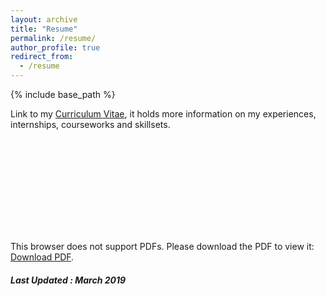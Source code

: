 ```yaml
---
layout: archive
title: "Resume"
permalink: /resume/
author_profile: true
redirect_from:
  - /resume
---
```


{% include base_path %}

Link to my [Curriculum Vitae](https://sudo-sh.github.io/files/Sudarshan_Resume.pdf), it holds more information on my experiences, internships, courseworks and skillsets.


<object data="https://sudo-sh.github.io/files/Sudarshan_Resume.pdf" type="application/pdf" width="700px" height="700px">
    <embed src="https://sudo-sh.github.io/files/Sudarshan_Resume.pdf">
        <p>This browser does not support PDFs. Please download the PDF to view it: <a href="https://sudo-sh.github.io/files/Sudarshan_Resume.pdf">Download PDF</a>.</p>
    </embed>
</object>

##### Last Updated : March 2019
<!-- Education
======
* B.S. in GitHub, GitHub University, 2012
* M.S. in Jekyll, GitHub University, 2014
* Ph.D in Version Control Theory, GitHub University, 2018 (expected)

Work experience
======
* Summer 2015: Research Assistant
  * Github University
  * Duties included: Tagging issues
  * Supervisor: Professor Git

* Fall 2015: Research Assistant
  * Github University
  * Duties included: Merging pull requests
  * Supervisor: Professor Hub
  
Skills
======
* Skill 1
* Skill 2
  * Sub-skill 2.1
  * Sub-skill 2.2
  * Sub-skill 2.3
* Skill 3

Publications
======
  <ul>{% for post in site.publications %}
    {% include archive-single-cv.html %}
  {% endfor %}</ul>
  
Talks
======
  <ul>{% for post in site.talks %}
    {% include archive-single-talk-cv.html %}
  {% endfor %}</ul>
  
Teaching
======
  <ul>{% for post in site.teaching %}
    {% include archive-single-cv.html %}
  {% endfor %}</ul>
  
Service and leadership
======
* Currently signed in to 43 different slack teams
 -->